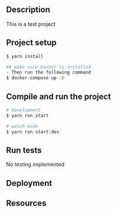 

## Description

This is a test project


## Project setup

```bash
$ yarn install

## make sure Docker is installed
- Then run the following command 
$ docker-compose up -D


```

## Compile and run the project

```bash
# development
$ yarn run start

# watch mode
$ yarn run start:dev

```

## Run tests

No testing implemented

## Deployment

## Resources

